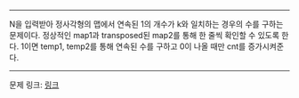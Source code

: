 ***

N을 입력받아 정사각형의 맵에서 연속된 1의 개수가 k와 일치하는 경우의 수를 구하는 문제이다.
정상적인 map1과 transposed된 map2를 통해 한 줄씩 확인할 수 있도록 한다.
1이면 temp1, temp2를 통해 연속된 수를 구하고 0이 나올 때만 cnt를 증가시켜준다.

***
문제 링크: [링크](https://swexpertacademy.com/main/code/problem/problemDetail.do?problemLevel=2&contestProbId=AV5PuPq6AaQDFAUq&categoryId=AV5PuPq6AaQDFAUq&categoryType=CODE&problemTitle=&orderBy=PASS_RATE&selectCodeLang=ALL&select-1=2&pageSize=10&pageIndex=1)
